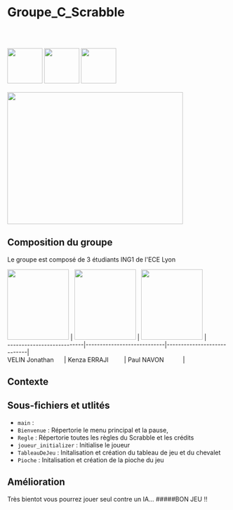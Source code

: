 # Groupe_C_Scrabble
```cs
                                                                          PROJET SCRABBLE
```
&nbsp; &nbsp; &nbsp; &nbsp; &nbsp; &nbsp; &nbsp; &nbsp; &nbsp; &nbsp; &nbsp; &nbsp; &nbsp; &nbsp; &nbsp; &nbsp; &nbsp; &nbsp; &nbsp; &nbsp; &nbsp; &nbsp; &nbsp; &nbsp; &nbsp; &nbsp; &nbsp; &nbsp; &nbsp; &nbsp; &nbsp; &nbsp; &nbsp; &nbsp; &nbsp; &nbsp; &nbsp; &nbsp; &nbsp; &nbsp; &nbsp; &nbsp; &nbsp; &nbsp; &nbsp; &nbsp; &nbsp; &nbsp; &nbsp; &nbsp; &nbsp; &nbsp; &nbsp; &nbsp; &nbsp; &nbsp; &nbsp; &nbsp; &nbsp; &nbsp; &nbsp; &nbsp; 
<img src="https://i.ibb.co/xSGdV7S/bloggif-5fb68021e5dcf.gif" width="80" height="80" /> <img src="https://i.ibb.co/cwRN2Bp/bloggif-5fb680446eb8f.gif" width="80" height="80" /> <img src="https://i.ibb.co/xSGdV7S/bloggif-5fb68021e5dcf.gif" width="80" height="80" />
&nbsp; &nbsp; &nbsp; &nbsp; &nbsp; &nbsp; &nbsp; &nbsp; &nbsp; &nbsp; &nbsp; &nbsp; &nbsp; &nbsp; &nbsp; &nbsp; &nbsp; &nbsp; &nbsp; &nbsp; &nbsp; &nbsp; &nbsp; &nbsp; &nbsp; &nbsp; &nbsp; &nbsp; &nbsp; &nbsp; &nbsp; &nbsp; &nbsp; &nbsp; &nbsp; &nbsp; &nbsp; &nbsp; &nbsp; &nbsp; &nbsp; &nbsp; &nbsp; &nbsp; &nbsp; &nbsp; &nbsp; &nbsp; &nbsp; &nbsp; &nbsp; &nbsp; &nbsp; <img src="https://lh3.googleusercontent.com/qgFIwDrbiKmk4VHi-WASd6C_l5KIbVMabihQcC5cpG98gPO_uTD_OO2LVE6QOdvmLRA8awgAJgVIyaf1fJQi9ZXi9YGuu900=s750" width="400" height="300" />

## Composition du groupe 

Le groupe est composé de 3 étudiants ING1 de l'ECE Lyon <br />

<img src="https://i.ibb.co/tMr0csc/Photo-Jojo.png" width="140" height="160" />
  | <img src="https://i.ibb.co/k42c4Nc/eb984b83-8743-4ef1-b567-0e568ebf2ba7-2-2.jpg" width="140" height="160" />
  | <img src="https://i.ibb.co/FKMWvg7/202002-Photo-Paul-rogn-1145-2.jpg" width="140" height="160" /> | <br />
---------------------------|----------------------------|----------------------------|<br />
VELIN Jonathan &nbsp; &nbsp; &nbsp;| Kenza ERRAJI &nbsp; &nbsp; &nbsp; &nbsp; | Paul NAVON &nbsp; &nbsp; &nbsp; &nbsp; &nbsp; |

## Contexte 

## Sous-fichiers et utlités
* `main` :  <br />
* `Bienvenue` : Répertorie le menu principal et la pause, <br />
* `Regle` : Répertorie toutes les règles du Scrabble et les crédits <br />
* `joueur_initializer` : Initialise le joueur <br />
* `TableauDeJeu` : Initalisation et création du tableau de jeu et du chevalet <br />
* `Pioche` : Initalisation et création de la pioche du jeu

## Amélioration
Très bientot vous pourrez jouer seul contre un IA...
#####BON JEU !!